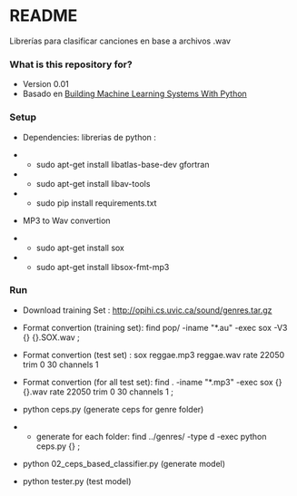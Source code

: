 # README #

Librerías para clasificar canciones en base a archivos .wav

### What is this repository for? ###

* Version 0.01
* Basado en  [Building Machine Learning Systems With Python](https://github.com/luispedro/BuildingMachineLearningSystemsWithPython/tree/master/ch09)

### Setup ###

* Dependencies: librerias de python :
* * sudo apt-get install libatlas-base-dev gfortran
* * sudo apt-get install libav-tools
* * sudo pip install requirements.txt

* MP3 to Wav convertion

* * sudo apt-get install sox
* * sudo apt-get install libsox-fmt-mp3

### Run ###

* Download training Set : http://opihi.cs.uvic.ca/sound/genres.tar.gz
* Format convertion (training set): find pop/ -iname "*.au" -exec sox -V3 {} {}.SOX.wav \;
* Format convertion (test set) : sox reggae.mp3 reggae.wav rate 22050 trim 0 30 channels 1
* Format convertion (for all test set): find . -iname "*.mp3" -exec sox {} {}.wav rate 22050 trim 0 30 channels 1 \;

* python ceps.py <folder name> (generate ceps for genre folder)
* * generate for each folder:  find ../genres/ -type d -exec python ceps.py {} \;
* python 02_ceps_based_classifier.py  (generate model)
* python tester.py <test file> (test model)